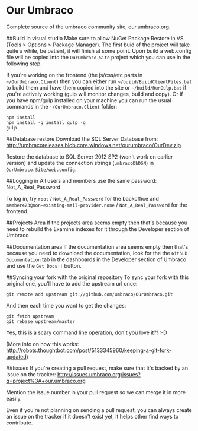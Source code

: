 Our Umbraco
==========

Complete source of the umbraco community site, our.umbraco.org. 

##Build in visual studio
Make sure to allow NuGet Package Restore in VS (Tools > Options > Package Manager). The first buid of the project will take quite a while, be patient, it will finish at some point.
Upon build a web.config file will be copied into the `OurUmbraco.Site` project which you can use in the following step.

If you're working on the frontend (the js/css/etc parts in `~/OurUmbraco.Client`) then you can either run `~/build/BuildClientFiles.bat` to build them and have them copied into the site or `~/build/RunGulp.bat` if you're actively working (gulp will monitor changes, build and copy). Or if you have npm/gulp installed on your machine you can run the usual commands in the `~/OurUmbraco.Client` folder:

```
npm install
npm install -g install gulp -g
gulp
```

##Database restore
Download the SQL Server Database from: http://umbracoreleases.blob.core.windows.net/ourumbraco/OurDev.zip

Restore the database to SQL Server 2012 SP2 (won't work on earlier version) and update the connection strings (`umbracoDbDSN`) in `OurUmbraco.Site/web.config`.

##Logging in
All users and members use the same password: Not_A_Real_Password

To log in, try `root` / `Not_A_Real_Password` for the backoffice and `member423@non-existing-mail-provider.none` / `Not_A_Real_Password` for the frontend.

##Projects Area
If the projects area seems empty then that's because you need to rebuild the Examine indexes for it through the Developer section of Umbraco

##Documentation area
If the documentation area seems empty then that's because you need to download the documentation, look for the the `Github Documentation` tab in the dashboards in the Developer section of Umbraco and use the `Get Docs!!` button.

##Syncing your fork with the original repository
To sync your fork with this original one, you'll have to add the upstream url once:

	git remote add upstream git://github.com/umbraco/OurUmbraco.git

And then each time you want to get the changes:

	git fetch upstream
	git rebase upstream/master

Yes, this is a scary command line operation, don't you love it?! :-D

(More info on how this works: http://robots.thoughtbot.com/post/5133345960/keeping-a-git-fork-updated)

##Issues
If you're creating a pull request, make sure that it's backed by an issue on the tracker: http://issues.umbraco.org/issues?q=project%3A+our.umbraco.org  

Mention the issue number in your pull request so we can merge it in more easily. 

Even if you're not planning on sending a pull request, you can always create an issue on the tracker if it doesn't exist yet, it helps other find ways to contribute.

